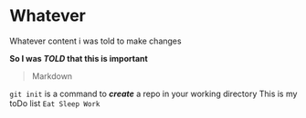 # Whatever
Whatever content
i was told to make changes 

**So I was _TOLD_ that this is important**

> Markdown

`git init` is a command to **_create_** a repo in your working directory
This is my toDo list
```Eat Sleep Work```
